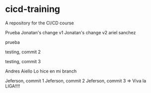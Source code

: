 # cicd-training
A repository for the CI/CD course

Prueba
Jonatan's change v1
Jonatan's change v2
ariel sanchez

prueba

testing, commit 2

testing, commit 3

Andres Aiello
Lo hice en mi branch

Jeferson, commit 1
Jeferson, commit 2
Jeferson, commit 3 => Viva la LIGA!!!!
